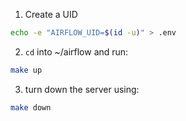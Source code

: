 1. Create a UID
```bash
echo -e "AIRFLOW_UID=$(id -u)" > .env
```

2. ```cd``` into ~/airflow and run:
```bash
make up
```

3. turn down the server using:
```bash
make down
```
